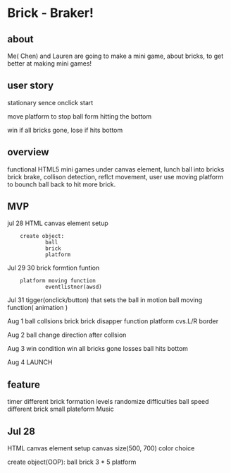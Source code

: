 # Brick - Braker!
## about
Me( Chen) and Lauren are going to make a mini game, about bricks, to get better at making mini games!

## user story

stationary sence
onclick start

move platform to stop ball form hitting the bottom

win if all bricks gone, lose if hits bottom

## overview
functional HTML5 mini games under canvas element,
lunch ball into bricks
brick brake, collison detection, reflct movement, 
user use moving platform to bounch ball back to hit more brick.

## MVP
jul 28
        HTML canvas element setup

        create object:
                ball
                brick
                platform

Jul 29 30
        brick formtion funtion 

        platform moving function
                eventlistner(awsd)  

Jul 31
        tigger(onclick/button) that sets the ball in motion
                ball moving function( animation )

Aug 1
        ball collsions
                brick
                        brick disapper function
                platform
        cvs.L/R border

Aug 2
        ball change direction after collsion

Aug 3
        win condition
                win 
                        all bricks gone
                losses
                        ball hits bottom

Aug 4 
        LAUNCH
## feature
timer
different brick formation
        levels
        randomize
difficulties
        ball speed
        different brick 
        small plateform
Music
## Jul 28
HTML canvas element setup
        canvas size(500, 700)
        color choice

create object(OOP):
        ball
        brick
                3 * 5
        platform




